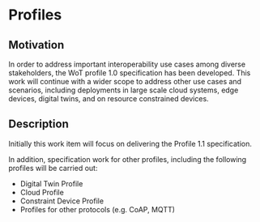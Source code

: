 # Profiles

## Motivation
In order to address important interoperability use cases among diverse stakeholders, 
the WoT profile 1.0 specification has been developed.
This work will continue with a wider scope to address other use cases and scenarios,
including deployments in large scale cloud systems, edge devices, digital twins,
and on resource constrained devices.

## Description

Initially this work item will focus on delivering the Profile 1.1 specification.

In addition, specification work for other profiles, including the following profiles will be carried out:  
* Digital Twin Profile
* Cloud Profile
* Constraint Device Profile
* Profiles for other protocols (e.g. CoAP, MQTT)



